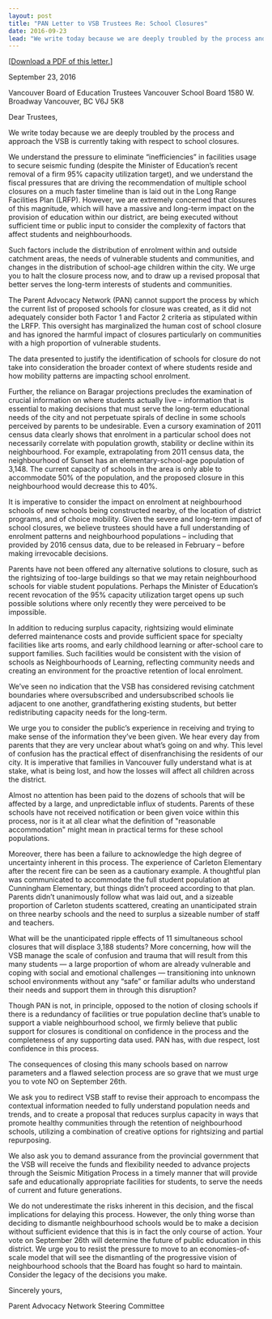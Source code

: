 ```yaml
---
layout: post
title: "PAN Letter to VSB Trustees Re: School Closures﻿"
date: 2016-09-23
lead: "We write today because we are deeply troubled by the process and approach the VSB is currently taking with respect to school closures."
---
```


[[Download a PDF of this letter.](/downloads/pan_letter_to_vsb_re-closures_sept_23_2016.pdf)]

September 23, 2016

Vancouver Board of Education Trustees
Vancouver School Board
1580 W. Broadway
Vancouver, BC V6J 5K8

Dear Trustees,

We write today because we are deeply troubled by the process and approach the VSB is currently taking with respect to school closures.

We understand the pressure to eliminate “inefficiencies” in facilities usage to secure seismic funding (despite the Minister of Education’s recent removal of a firm 95% capacity utilization target), and we understand the fiscal pressures that are driving the recommendation of multiple school closures on a much faster timeline than is laid out in the Long Range Facilities Plan (LRFP). However, we are extremely concerned that closures of this magnitude, which will have a massive and long-term impact on the provision of education within our district, are being executed without sufficient time or public input to consider the complexity of factors that affect students and neighbourhoods.

Such factors include the distribution of enrolment within and outside catchment areas, the needs of vulnerable students and communities, and changes in the distribution of school-age children within the city. We urge you to halt the closure process now, and to draw up a revised proposal that better serves the long-term interests of students and communities.

The Parent Advocacy Network (PAN) cannot support the process by which the current list of proposed schools for closure was created, as it did not adequately consider both Factor 1 and Factor 2 criteria as stipulated within the LRFP. This oversight has marginalized the human cost of school closure and has ignored the harmful impact of closures particularly on communities with a high proportion of vulnerable students. 

The data presented to justify the identification of schools for closure do not take into consideration the broader context of where students reside and how mobility patterns are impacting school enrolment.

Further, the reliance on Baragar projections precludes the examination of crucial information on where students actually live – information that is essential to making decisions that must serve the long-term educational needs of the city and not perpetuate spirals of decline in some schools perceived by parents to be undesirable. Even a cursory examination of 2011 census data clearly shows that enrolment in a particular school does not necessarily correlate with population growth, stability or decline within its neighbourhood. For example, extrapolating from 2011 census data, the neighbourhood of Sunset has an elementary-school-age population of 3,148. The current capacity of schools in the area is only able to accommodate 50% of the population, and the proposed closure in this neighbourhood would decrease this to 40%.

It is imperative to consider the impact on enrolment at neighbourhood schools of new schools being constructed nearby, of the location of district programs, and of choice mobility. Given the severe and long-term impact of school closures, we believe trustees should have a full understanding of enrolment patterns and neighbourhood populations – including that provided by 2016 census data, due to be released in February – before making irrevocable decisions.

Parents have not been offered any alternative solutions to closure, such as the rightsizing of too-large buildings so that we may retain neighbourhood schools for viable student populations. Perhaps the Minister of Education’s recent revocation of the 95% capacity utilization target opens up such possible solutions where only recently they were perceived to be impossible.

In addition to reducing surplus capacity, rightsizing would eliminate deferred maintenance costs and provide sufficient space for specialty facilities like arts rooms, and early childhood learning or after-school care to support families. Such facilities would be consistent with the vision of schools as Neighbourhoods of Learning, reflecting community needs and creating an environment for the proactive retention of local enrolment.

We’ve seen no indication that the VSB has considered revising catchment boundaries where oversubscribed and undersubscribed schools lie adjacent to one another, grandfathering existing students, but better redistributing capacity needs for the long-term.

We urge you to consider the public’s experience in receiving and trying to make sense of the information they’ve been given. We hear every day from parents that they are very unclear about what’s going on and why. This level of confusion has the practical effect of disenfranchising the residents of our city. It is imperative that families in Vancouver fully understand what is at stake, what is being lost, and how the losses will affect all children across the district.

Almost no attention has been paid to the dozens of schools that will be affected by a large, and unpredictable influx of students. Parents of these schools have not received notification or been given voice within this process, nor is it at all clear what the definition of "reasonable accommodation" might mean in practical terms for these school populations.

Moreover, there has been a failure to acknowledge the high degree of uncertainty inherent in this process. The experience of Carleton Elementary after the recent fire can be seen as a cautionary example. A thoughtful plan was communicated to accommodate the full student population at Cunningham Elementary, but things didn’t proceed according to that plan. Parents didn’t unanimously follow what was laid out, and a sizeable proportion of Carleton students scattered, creating an unanticipated strain on three nearby schools and the need to surplus a sizeable number of staff and teachers.

What will be the unanticipated ripple effects of 11 simultaneous school closures that will displace 3,188 students? More concerning, how will the VSB manage the scale of confusion and trauma that will result from this many students — a large proportion of whom are already vulnerable and coping with social and emotional challenges — transitioning into unknown school environments without any “safe” or familiar adults who understand their needs and support them in through this disruption?

Though PAN is not, in principle, opposed to the notion of closing schools if there is a redundancy of facilities or true population decline that’s unable to support a viable neighbourhood school, we firmly believe that public support for closures is conditional on confidence in the process and the completeness of any supporting data used. PAN has, with due respect, lost confidence in this process.

The consequences of closing this many schools based on narrow parameters and a flawed selection process are so grave that we must urge you to vote NO on September 26th.

We ask you to redirect VSB staff to revise their approach to encompass the contextual information needed to fully understand population needs and trends, and to create a proposal that reduces surplus capacity in ways that promote healthy communities through the retention of neighbourhood schools, utilizing a combination of creative options for rightsizing and partial repurposing.

We also ask you to demand assurance from the provincial government that the VSB will receive the funds and flexibility needed to advance projects through the Seismic Mitigation Process in a timely manner that will provide safe and educationally appropriate facilities for students, to serve the needs of current and future generations.

We do not underestimate the risks inherent in this decision, and the fiscal implications for delaying this process. However, the only thing worse than deciding to dismantle neighbourhood schools would be to make a decision without sufficient evidence that this is in fact the only course of action. Your vote on September 26th will determine the future of public education in this district. We urge you to resist the pressure to move to an economies-of-scale model that will see the dismantling of the progressive vision of neighbourhood schools that the Board has fought so hard to maintain. Consider the legacy of the decisions you make.

Sincerely yours,

Parent Advocacy Network Steering Committee
